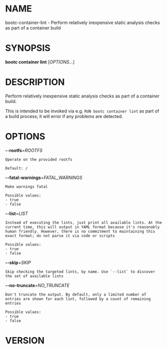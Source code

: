 # NAME

bootc-container-lint - Perform relatively inexpensive static analysis
checks as part of a container build

# SYNOPSIS

**bootc container lint** [*OPTIONS...*]

# DESCRIPTION

Perform relatively inexpensive static analysis checks as part of a
container build.

This is intended to be invoked via e.g. `RUN bootc container lint` as
part of a build process; it will error if any problems are detected.

# OPTIONS

<!-- BEGIN GENERATED OPTIONS -->
**--rootfs**=*ROOTFS*

    Operate on the provided rootfs

    Default: /

**--fatal-warnings**=*FATAL_WARNINGS*

    Make warnings fatal

    Possible values:
    - true
    - false

**--list**=*LIST*

    Instead of executing the lints, just print all available lints. At the current time, this will output in YAML format because it's reasonably human friendly. However, there is no commitment to maintaining this exact format; do not parse it via code or scripts

    Possible values:
    - true
    - false

**--skip**=*SKIP*

    Skip checking the targeted lints, by name. Use `--list` to discover the set of available lints

**--no-truncate**=*NO_TRUNCATE*

    Don't truncate the output. By default, only a limited number of entries are shown for each lint, followed by a count of remaining entries

    Possible values:
    - true
    - false

<!-- END GENERATED OPTIONS -->

# VERSION

<!-- VERSION PLACEHOLDER -->

